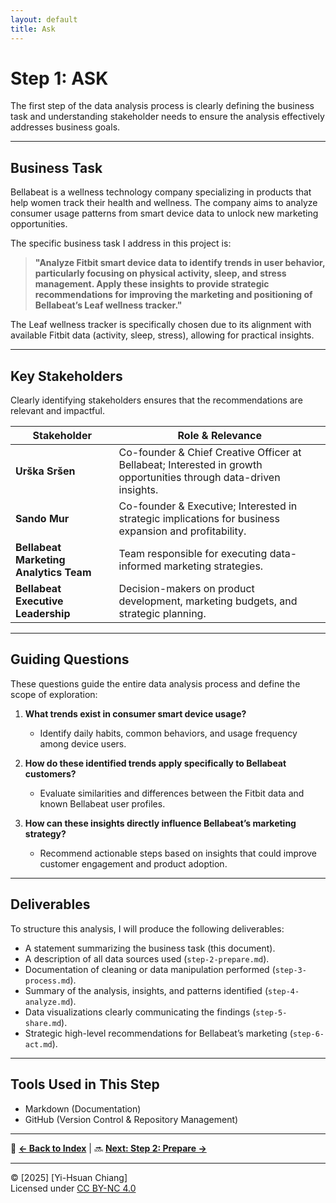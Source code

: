 ```yaml
---
layout: default
title: Ask
---
```


# Step 1: ASK

The first step of the data analysis process is clearly defining the business task and understanding stakeholder needs to ensure the analysis effectively addresses business goals.

---

## Business Task

Bellabeat is a wellness technology company specializing in products that help women track their health and wellness. The company aims to analyze consumer usage patterns from smart device data to unlock new marketing opportunities. 

The specific business task I address in this project is:

> **"Analyze Fitbit smart device data to identify trends in user behavior, particularly focusing on physical activity, sleep, and stress management. Apply these insights to provide strategic recommendations for improving the marketing and positioning of Bellabeat’s Leaf wellness tracker."**

The Leaf wellness tracker is specifically chosen due to its alignment with available Fitbit data (activity, sleep, stress), allowing for practical insights.

---

## Key Stakeholders
Clearly identifying stakeholders ensures that the recommendations are relevant and impactful.

| Stakeholder | Role & Relevance |
|-------------|------------------|
| **Urška Sršen** | Co-founder & Chief Creative Officer at Bellabeat; Interested in growth opportunities through data-driven insights. |
| **Sando Mur** | Co-founder & Executive; Interested in strategic implications for business expansion and profitability. |
| **Bellabeat Marketing Analytics Team** | Team responsible for executing data-informed marketing strategies. |
| **Bellabeat Executive Leadership** | Decision-makers on product development, marketing budgets, and strategic planning. |

---

## Guiding Questions
These questions guide the entire data analysis process and define the scope of exploration:

1. **What trends exist in consumer smart device usage?**
   - Identify daily habits, common behaviors, and usage frequency among device users.

2. **How do these identified trends apply specifically to Bellabeat customers?**
   - Evaluate similarities and differences between the Fitbit data and known Bellabeat user profiles.

3. **How can these insights directly influence Bellabeat’s marketing strategy?**
   - Recommend actionable steps based on insights that could improve customer engagement and product adoption.

---

## Deliverables
To structure this analysis, I will produce the following deliverables:

- A statement summarizing the business task (this document).
- A description of all data sources used (`step-2-prepare.md`).
- Documentation of cleaning or data manipulation performed (`step-3-process.md`).
- Summary of the analysis, insights, and patterns identified (`step-4-analyze.md`).
- Data visualizations clearly communicating the findings (`step-5-share.md`).
- Strategic high-level recommendations for Bellabeat’s marketing (`step-6-act.md`).

---

## Tools Used in This Step
- Markdown (Documentation)
- GitHub (Version Control & Repository Management)

---

<!-- 🔗 **[Back to Index](index.md)** | 🔜 **[Next: Step 2 - Prepare](step-2-prepare.md)** -->
🔗 **[← Back to Index](index.md)** | 🔜 **[Next: Step 2: Prepare →](step2_prepare.md)**

---

© [2025] [Yi-Hsuan Chiang]  
Licensed under [CC BY-NC 4.0](https://creativecommons.org/licenses/by-nc/4.0/)